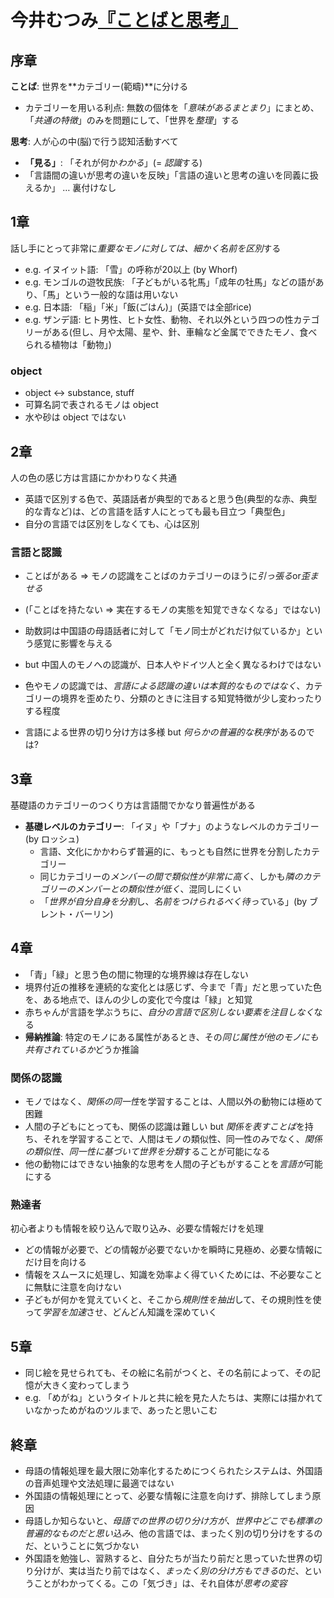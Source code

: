 # 今井むつみ[『ことばと思考』](urn:isbn:4004312787)
## 序章
**ことば**: 世界を**カテゴリー(範疇)**に分ける
- カテゴリーを用いる利点: 無数の個体を「*意味があるまとまり*」にまとめ、「*共通の特徴*」のみを問題にして、「世界を*整理*」する

**思考**: 人が心の中(脳)で行う認知活動すべて

- **「見る」**: 「それが何か*わかる*」(= *認識*する)
- 「言語間の違いが思考の違いを反映」「言語の違いと思考の違いを同義に扱えるか」 … 裏付けなし

## 1章
話し手にとって非常に*重要なモノに対しては、細かく名前を区別*する

- e.g. イヌイット語: 「雪」の呼称が20以上 (by Whorf)
- e.g. モンゴルの遊牧民族: 「子どもがいる牝馬」「成年の牡馬」などの語があり、「馬」という一般的な語は用いない
- e.g. 日本語: 「稲」「米」「飯(ごはん)」(英語では全部rice)
- e.g. ザンデ語: ヒト男性、ヒト女性、動物、それ以外という四つの性カテゴリーがある(但し、月や太陽、星や、針、車輪など金属でできたモノ、食べられる植物は「動物」)

### object
- object ↔ substance, stuff
- 可算名詞で表されるモノは object
- 水や砂は object ではない

## 2章
人の色の感じ方は言語にかかわりなく共通

- 英語で区別する色で、英語話者が典型的であると思う色(典型的な赤、典型的な青など)は、どの言語を話す人にとっても最も目立つ「典型色」
- 自分の言語では区別をしなくても、心は区別

### 言語と認識
- ことばがある ⇒ モノの認識をことばのカテゴリーのほうに*引っ張る*or*歪ませる*
- (「ことばを持たない ⇒ 実在するモノの実態を知覚できなくなる」ではない)

- 助数詞は中国語の母語話者に対して「モノ同士がどれだけ似ているか」という感覚に影響を与える
- but 中国人のモノへの認識が、日本人やドイツ人と全く異なるわけではない

- 色やモノの認識では、*言語による認識の違いは本質的なものではなく*、カテゴリーの境界を歪めたり、分類のときに注目する知覚特徴が少し変わったりする程度
- 言語による世界の切り分け方は多様 but *何らかの普遍的な秩序*があるのでは?

## 3章
基礎語のカテゴリーのつくり方は言語間でかなり普遍性がある

- **基礎レベルのカテゴリー**: 「イヌ」や「ブナ」のようなレベルのカテゴリー (by ロッシュ)
	- 言語、文化にかかわらず普遍的に、もっとも自然に世界を分割したカテゴリー
	- 同じカテゴリーの*メンバーの間で類似性が非常に高く*、しかも*隣のカテゴリーのメンバーとの類似性が低く*、混同しにくい
	- 「*世界が自分自身を分割*し、*名前をつけられるべく待って*いる」(by ブレント・バーリン)

## 4章
- 「青」「緑」と思う色の間に物理的な境界線は存在しない
- 境界付近の推移を連続的な変化とは感じず、今まで「青」だと思っていた色を、ある地点で、ほんの少しの変化で今度は「緑」と知覚
- 赤ちゃんが言語を学ぶうちに、*自分の言語で区別しない要素を注目しなく*なる
- **帰納推論**: 特定のモノにある属性があるとき、その*同じ属性が他のモノにも共有されているか*どうか推論

### 関係の認識
- モノではなく、*関係の同一性*を学習することは、人間以外の動物には極めて困難
- 人間の子どもにとっても、関係の認識は難しい but *関係を表すことば*を持ち、それを学習することで、人間はモノの類似性、同一性のみでなく、*関係の類似性、同一性に基づいて世界を分類*することが可能になる
- 他の動物にはできない抽象的な思考を人間の子どもがすることを*言語が*可能にする

### 熟達者
初心者よりも情報を絞り込んで取り込み、必要な情報だけを処理

- どの情報が必要で、どの情報が必要でないかを瞬時に見極め、必要な情報にだけ目を向ける
- 情報をスムースに処理し、知識を効率よく得ていくためには、不必要なことに無駄に注意を向けない
- 子どもが何かを覚えていくと、そこから*規則性を抽出*して、その規則性を使って*学習を加速*させ、どんどん知識を深めていく

## 5章
- 同じ絵を見せられても、その絵に名前がつくと、その名前によって、その記憶が大きく変わってしまう
- e.g. 「めがね」というタイトルと共に絵を見た人たちは、実際には描かれていなかっためがねのツルまで、あったと思いこむ

## 終章
- 母語の情報処理を最大限に効率化するためにつくられたシステムは、外国語の音声処理や文法処理に最適ではない
- 外国語の情報処理にとって、必要な情報に注意を向けず、排除してしまう原因
- 母語しか知らないと、*母語での世界の切り分け方が、世界中どこでも標準の普遍的なものだと思い込み*、他の言語では、まったく別の切り分けをするのだ、ということに気づかない
- 外国語を勉強し、習熟すると、自分たちが当たり前だと思っていた世界の切り分けが、実は当たり前ではなく、*まったく別の分け方もできる*のだ、ということがわかってくる。この「気づき」は、それ自体が*思考の変容*
